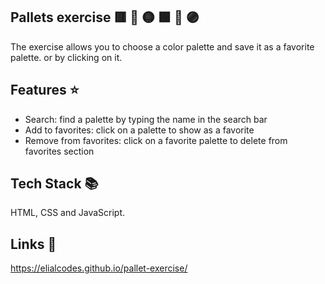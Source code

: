 ## Pallets exercise 🟥 💙 🟡 🟩 🧡 🟣


The exercise allows you to choose a color palette and save it as a favorite palette.  or by clicking on it.


## Features :star:

- Search: find a palette by typing the name in the search bar
- Add to favorites: click on a palette to show as a favorite
- Remove from favorites: click on a favorite palette to delete from favorites section


## Tech Stack 📚

HTML, CSS and JavaScript.


## Links 🔗

https://elialcodes.github.io/pallet-exercise/
